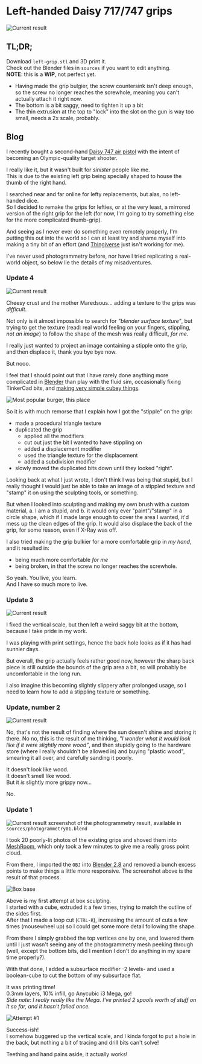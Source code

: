 # Left-handed Daisy 717/747 grips

![Current result](blog/result.jpg)

## TL;DR;
Download `left-grip.stl` and 3D print it.  
Check out the Blender files in `sources` if you want to edit anything.  
**NOTE**: this is a **WIP**, not perfect yet.

  * Having made the grip bulgier, the screw countersink isn't deep enough, so the screw no longer reaches the screwhole, meaning you can't actually attach it right now.
  * The bottom is a bit saggy, need to tighten it up a bit
  * The thin extrusion at the top to "lock" into the slot on the gun is way too small, needs a 2x scale, probably.

## Blog

I recently bought a second-hand [Daisy 747 air pistol](https://www.pyramydair.com/s/m/Daisy_Match_Grade_Avanti_747_Triumph_Match/308) with the intent of becoming an Olympic-quality target shooter.

I really like it, but it wasn't built for *sinister* people like me.  
This is due to the existing left grip being specially shaped to house the thumb of the right hand.

I searched near and far online for lefty replacements, but alas, no left-handed dice.  
So I decided to remake the grips for lefties, or at the very least, a mirrored version of the right grip for the left (for now, I'm going to try something else for the more complicated thumb-grip).

And seeing as I never ever do something even remotely properly, I'm putting this out into the world so I can at least try and shame myself into making a tiny bit of an effort (and [Thingiverse](http://www.thingiverse.com) just isn't working for me).

I've never used photogrammetry before, nor have I tried replicating a real-world object, so below lie the details of my misadventures.

### Update 4

![Current result](blog/attempt04.jpg)

Cheesy crust and the mother Maredsous... adding a texture to the grips was *difficult*.

Not only is it almost impossible to search for *"blender surface texture"*, but trying to get the texture (read: real world feeling on your fingers, stippling, *not an image*) to follow the shape of the mesh was really difficult, *for me*.

I really just wanted to project an image containing a stipple onto the grip, and then displace it, thank you bye bye now.

But nooo.

I feel that I should point out that I have rarely done anything more complicated in [Blender](https://www.blender.org/) than play with the fluid sim, occasionally fixing TinkerCad bits, and [making very simple cubey things](https://www.deviantart.com/noshbar).

![Most popular burger, this place](blog/displacehowmuch.jpg)

So it is with much remorse that I explain how I got the "stipple" on the grip:

  * made a procedural triangle texture
  * duplicated the grip
    * applied all the modifiers
    * cut out just the bit I wanted to have stippling on
    * added a displacement modifier
    * used the triangle texture for the displacement
    * added a subdivision modifier
  * slowly moved the duplicated bits down until they looked "right".

Looking back at what I just wrote, I don't think I was being that stupid, but I really thought I would just be able to take an image of a stippled texture and "stamp" it on using the sculpting tools, or something.

But when I looked into sculpting and making my own brush with a custom material, a. I am a stupid, and b. it would only ever "paint"/"stamp" in a circle shape, which if I made large enough to cover the area I wanted, it'd mess up the clean edges of the grip.
It would also displace the back of the grip, for some reason, even if X-Ray was off.

I also tried making the grip bulkier for a more comfortable grip in *my hand*, and it resulted in:

  * being much more comfortable *for me*
  * being broken, in that the screw no longer reaches the screwhole.

So yeah. You live, you learn.  
And I have so much more to live.


### Update 3

![Current result](blog/attempt03.jpg)

I fixed the vertical scale, but then left a weird saggy bit at the bottom, because I take pride in my work.

I was playing with print settings, hence the back hole looks as if it has had sunnier days.

But overall, the grip actually feels rather good now, however the sharp back piece is still outside the bounds of the grip area a bit, so will probably be uncomfortable in the long run.

I also imagine this becoming slightly slippery after prolonged usage, so I need to learn how to add a stippling texture or something.


### Update, number 2

![Current result](blog/attempt02.jpg)

No, that's not the result of finding where the sun doesn't shine and storing it there.
No no, this is the result of me thinking, *"I wonder what it would look like if it were slightly more wood"*, and then stupidly going to the hardware store (where I really shouldn't be allowed in) and buying "plastic wood", smearing it all over, and carefully sanding it poorly.

It doesn't look like wood.  
It doesn't smell like wood.  
But it *is* slightly more grippy now...

No.


### Update 1

![Current result](blog/photogrammetry01.jpg)
screenshot of the photogrammetry result, available in `sources/photogrammetry01.blend`

I took 20 poorly-lit photos of the existing grips and shoved them into [MeshRoom](https://alicevision.org/#meshroom), which only took a few minutes to give me a really gross point cloud.

From there, I imported the `OBJ` into [Blender 2.8](https://www.blender.org/) and removed a bunch excess points to make things a little more responsive. The screenshot above is the result of that process.

![Box base](blog/boxbase.jpg)

Above is my first attempt at box sculpting.  
I started with a cube, extruded it a few times, trying to match the outline of the sides first.  
After that I made a loop cut (`CTRL-R`), increasing the amount of cuts a few times (mousewheel up) so I could get some more detail following the shape.

From there I simply grabbed the top vertices one by one, and lowered them until I just wasn't seeing any of the photogrammetry mesh peeking through (well, except the bottom bits, did I mention I don't do anything in my spare time properly?).

With that done, I added a subsurface modifier -2 levels- and used a boolean-cube to cut the bottom of my subsurface flat.

It was printing time!  
0.3mm layers, 10% infill, go Anycubic i3 Mega, go!  
*Side note: I really really like the Mega. I've printed 2 spools worth of stuff on it so far, and it hasn't failed once.* 

![Attempt #1](blog/attempt01.jpg)

Success-ish!  
I somehow buggered up the vertical scale, and I kinda forgot to put a hole in the back, but nothing a bit of tracing and drill bits can't solve!

Teething and hand pains aside, it actually works!
